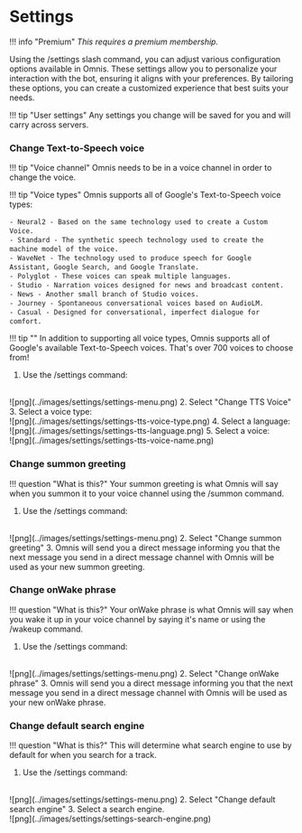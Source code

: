 # **Settings**

!!! info "Premium"
	<i> This requires a premium membership. </i>

Using the /settings slash command, you can adjust various configuration options available in Omnis.
These settings allow you to personalize your interaction with the bot, ensuring it aligns with your preferences.
By tailoring these options, you can create a customized experience that best suits your needs.

!!! tip "User settings"
    Any settings you change will be saved for you and will carry across servers.

### **Change Text-to-Speech voice**

!!! tip "Voice channel"
    Omnis needs to be in a voice channel in order to change the voice.
	
!!! tip "Voice types"
    Omnis supports all of Google's Text-to-Speech voice types:
	
	- Neural2 - Based on the same technology used to create a Custom Voice.
	- Standard - The synthetic speech technology used to create the machine model of the voice.
	- WaveNet - The technology used to produce speech for Google Assistant, Google Search, and Google Translate.
	- Polyglot - These voices can speak multiple languages.
	- Studio - Narration voices designed for news and broadcast content.
	- News - Another small branch of Studio voices.
	- Journey - Spontaneous conversational voices based on AudioLM.
	- Casual - Designed for conversational, imperfect dialogue for comfort.
	
!!! tip ""
    In addition to supporting all voice types, Omnis supports all of Google's available Text-to-Speech voices. That's over 700 voices to choose from!
	
1. Use the /settings command:
<br>
![png](../images/settings/settings-menu.png)
2. Select "Change TTS Voice"
3. Select a voice type:
<br>
![png](../images/settings/settings-tts-voice-type.png)
4. Select a language:
<br>
![png](../images/settings/settings-tts-language.png)
5. Select a voice:
<br>
![png](../images/settings/settings-tts-voice-name.png)

### **Change summon greeting**

!!! question "What is this?"
    Your summon greeting is what Omnis will say when you summon it to your voice channel using the /summon command.

1. Use the /settings command:
<br>
![png](../images/settings/settings-menu.png)
2. Select "Change summon greeting"
3. Omnis will send you a direct message informing you that the next message you send in a direct message channel with Omnis will be used as your new summon greeting.

### **Change onWake phrase**

!!! question "What is this?"
    Your onWake phrase is what Omnis will say when you wake it up in your voice channel by saying it's name or using the /wakeup command.

1. Use the /settings command:
<br>
![png](../images/settings/settings-menu.png)
2. Select "Change onWake phrase"
3. Omnis will send you a direct message informing you that the next message you send in a direct message channel with Omnis will be used as your new onWake phrase.

### **Change default search engine**

!!! question "What is this?"
    This will determine what search engine to use by default for when you search for a track.

1. Use the /settings command:
<br>
![png](../images/settings/settings-menu.png)
2. Select "Change default search engine"
3. Select a search engine.
<br>
![png](../images/settings/settings-search-engine.png)
